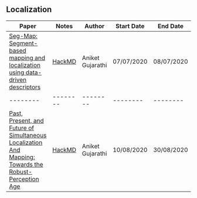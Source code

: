 ## Localization

| Paper | Notes | Author | Start Date | End Date |
| -------- | -------- | -------- | -------- | -------- |
| [Seg-Map: Segment-based mapping and localization using data-driven descriptors](https://arxiv.org/pdf/1909.12837.pdf) | [HackMD](https://hackmd.io/@AniketGujarathi/BkmdjaWyw) | Aniket Gujarathi | 07/07/2020 |  08/07/2020 |
| -------- | -------- | -------- | -------- | -------- |
| [Past, Present, and Future of Simultaneous Localization And Mapping: Towards the Robust-Perception Age](https://ieeexplore.ieee.org/document/7747236) | [HackMD](https://hackmd.io/@AniketGujarathi/HyXSId3yv) | Aniket Gujarathi | 10/08/2020 |  30/08/2020 |
